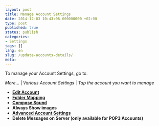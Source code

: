```yaml
---
layout: post
title: Manage Account Settings
date: 2014-12-03 10:43:06.000000000 +02:00
type: post
published: true
status: publish
categories:
- Settings
tags: []
lang: en
slug: /update-accounts-details/
meta:
---
```


To manage your Account Settings, go to:

*More...* \| *Various Account Settings* \| *Tap the account you want to manage*

* **[Edit Account](/edit-account/)**
* **[Folder Mapping](/map-folders-to-provider/)**
* **[Compose Sound](/disable-outgoing-sound/)**
* **Always Show images**
* **[Advanced Account Settings](/advanced-account-settings/)**
* **Delete Messages on Server (only available for POP3 Accounts)**